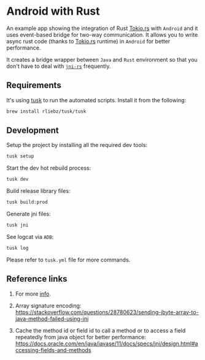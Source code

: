 # Android with Rust

An example app showing the integration of Rust [Tokio.rs](https://tokio.rs/) with `Android` and it uses event-based bridge for two-way communication. It allows you
to write async rust code (thanks to [Tokio.rs](https://tokio.rs/) runtime) in `Android` for better performance.

It creates a bridge wrapper between `Java` and `Rust` environment so that you don't have to deal with [`jni-rs`](https://github.com/jni-rs/jni-rs/) frequently.

## Requirements

It's using [tusk](https://github.com/rliebz/tusk) to run the automated scripts. Install it from the following:

```sh
brew install rliebz/tusk/tusk
```

## Development

Setup the project by installing all the required dev tools:

```sh
tusk setup
```

Start the dev hot rebuild process:

```sh
tusk dev
```

Build release library files:

```sh
tusk build:prod
```

Generate jni files:

```sh
tusk jni
```

See logcat via `ADB`:

```sh
tusk log
```

Please refer to `tusk.yml` file for more commands.

## Reference links

1. For more [info](https://medium.com/visly/rust-on-android-19f34a2fb43).

2. Array signature encoding: https://stackoverflow.com/questions/28780623/sending-jbyte-array-to-java-method-failed-using-jni

3. Cache the method id or field id to call a method or to access a field repeatedly from java object for better performance:
https://docs.oracle.com/en/java/javase/11/docs/specs/jni/design.html#accessing-fields-and-methods